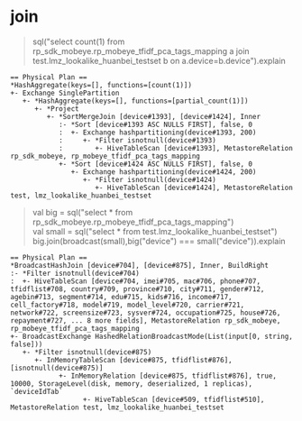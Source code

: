 # join

>sql("select count(1) from rp_sdk_mobeye.rp_mobeye_tfidf_pca_tags_mapping a join test.lmz_lookalike_huanbei_testset b on a.device=b.device").explain  

```
== Physical Plan ==
*HashAggregate(keys=[], functions=[count(1)])
+- Exchange SinglePartition
   +- *HashAggregate(keys=[], functions=[partial_count(1)])
      +- *Project
         +- *SortMergeJoin [device#1393], [device#1424], Inner
            :- *Sort [device#1393 ASC NULLS FIRST], false, 0
            :  +- Exchange hashpartitioning(device#1393, 200)
            :     +- *Filter isnotnull(device#1393)
            :        +- HiveTableScan [device#1393], MetastoreRelation rp_sdk_mobeye, rp_mobeye_tfidf_pca_tags_mapping
            +- *Sort [device#1424 ASC NULLS FIRST], false, 0
               +- Exchange hashpartitioning(device#1424, 200)
                  +- *Filter isnotnull(device#1424)
                     +- HiveTableScan [device#1424], MetastoreRelation test, lmz_lookalike_huanbei_testset

```

>val big = sql("select * from rp_sdk_mobeye.rp_mobeye_tfidf_pca_tags_mapping")  
>val small = sql("select * from test.lmz_lookalike_huanbei_testset")  
>big.join(broadcast(small),big("device") === small("device")).explain  

```
== Physical Plan ==
*BroadcastHashJoin [device#704], [device#875], Inner, BuildRight
:- *Filter isnotnull(device#704)
:  +- HiveTableScan [device#704, imei#705, mac#706, phone#707, tfidflist#708, country#709, province#710, city#711, gender#712, agebin#713, segment#714, edu#715, kids#716, income#717, cell_factory#718, model#719, model_level#720, carrier#721, network#722, screensize#723, sysver#724, occupation#725, house#726, repayment#727, ... 8 more fields], MetastoreRelation rp_sdk_mobeye, rp_mobeye_tfidf_pca_tags_mapping
+- BroadcastExchange HashedRelationBroadcastMode(List(input[0, string, false]))
   +- *Filter isnotnull(device#875)
      +- InMemoryTableScan [device#875, tfidflist#876], [isnotnull(device#875)]
            +- InMemoryRelation [device#875, tfidflist#876], true, 10000, StorageLevel(disk, memory, deserialized, 1 replicas), `deviceIdTab`
                  +- HiveTableScan [device#509, tfidflist#510], MetastoreRelation test, lmz_lookalike_huanbei_testset
```